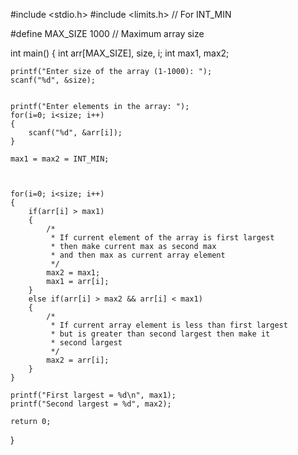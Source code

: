 #include <stdio.h>
#include <limits.h> // For INT_MIN

#define MAX_SIZE 1000     // Maximum array size 

int main()
{
    int arr[MAX_SIZE], size, i;
    int max1, max2;

 
    printf("Enter size of the array (1-1000): ");
    scanf("%d", &size);

   
    printf("Enter elements in the array: ");
    for(i=0; i<size; i++)
    {
        scanf("%d", &arr[i]);
    }

    max1 = max2 = INT_MIN;


  
    for(i=0; i<size; i++)
    {
        if(arr[i] > max1)
        {
            /*
             * If current element of the array is first largest
             * then make current max as second max
             * and then max as current array element
             */
            max2 = max1;
            max1 = arr[i];
        }
        else if(arr[i] > max2 && arr[i] < max1)
        {
            /*
             * If current array element is less than first largest
             * but is greater than second largest then make it
             * second largest
             */
            max2 = arr[i];
        }
    }

    printf("First largest = %d\n", max1);
    printf("Second largest = %d", max2);

    return 0;
}
